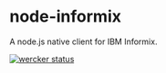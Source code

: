 node-informix
=============

A node.js native client for IBM Informix.

[![wercker status](https://goo.gl/k7XMts "wercker status")](https://goo.gl/WH04Ye)

